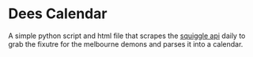 # Dees Calendar

A simple python script and html file that scrapes the [squiggle api](https://api.squiggle.com.au/) daily to grab the fixutre for the melbourne demons and parses it into a calendar.


